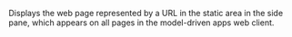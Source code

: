 Displays the web page represented by a URL in the static area in the side pane, which appears on all pages in the model-driven apps web client.

